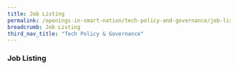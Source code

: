 ```yaml
---
title: Job Listing
permalink: /openings-in-smart-nation/tech-policy-and-governance/job-listing/
breadcrumb: Job Listing
third_nav_title: "Tech Policy & Governance"
---
```


### **Job Listing**
